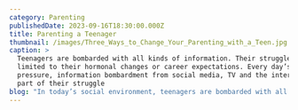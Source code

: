 ```yaml
---
category: Parenting
publishedDate: 2023-09-16T18:30:00.000Z
title: Parenting a Teenager
thumbnail: /images/Three_Ways_to_Change_Your_Parenting_with_a_Teen.jpg
caption: >
  Teenagers are bombarded with all kinds of information. Their struggle is not
  limited to their hormonal changes or career expectations. Every day’s peer
  pressure, information bombardment from social media, TV and the internet are a
  part of their struggle
blog: "In today’s social environment, teenagers are bombarded with all kinds of information. Their struggle is not limited to their hormonal changes or career expectations. Every day’s peer pressure, information bombardment from social media, TV and the internet are a part of their struggle. In such conditions, today’s\_[parents](https://web.archive.org/web/20230330174323/https://glentreeacademy.com/parenting-strategies-to-handle-aggression-in-children/)\_are finding it difficult to stay connected with their kids now and then.\n\nWhether you are authoritarian parents or permissive parents, you should always be aware of the needs of our children at various developmental stages. Children from 0 to 6 years of age are blessed to have parents who are their first\_teachers. From ages 7 to 14, parents can be termed as\_coaches\_who are supporting them in their endeavors, making them more and more independent. During the High School and College years, young adults wish to break out from anything that limits their growth and are learning to become their own people. Parents assume the roles of\_guides\_matching strides with their children and giving them life lessons along the way. After turning 21, the young citizens are ready to claim their place in the world and parents are the\_supporters\_who encourage them from the sidelines to make their mark in a brave new world.\n\nHere are a few suggestions that may help you sail through the journey easily.\n\n1\\. Emphasise on your child’s interests\n\nMany times it has been witnessed that parents do confront their adolescent on unfamiliar interests (computer games, music and friends). But either they end up criticising or simply ignoring, treating it as one more difference that is setting them apart.\n\nInstead, parents could choose to bridge the difference by asking the adolescent if he /she could help them to love and appreciate the music they are listening to. Can they teach them how they can play the computer game?\n\nNow, not only does the difference become a vehicle for connection, but it does so in an esteem-filling way for an adolescent.\n\n2\\. Try to avoid generalisation while having discussions with your teenager\n\nAt times when parents need to address some issues and concerns with their adolescents, these discussions end up into arguments and emotional outbursts. Remember selection of the right language is the key to make these discussions fruitful and effective for the teenager.\n\nGenerally, what happens during a parent and teenager discussions is that the parent tends to use abstract terms like ‘you are irresponsible ’, ‘you are careless’, ‘you are inconsiderate’, etc. These terms come from the parent’s frustration and emotional pain and more than doing good. These terms insult the teenager and make them more defensive.\n\nInstead, parents can state their complaint by objectively describing their cause of concern. Like, “we need to talk, how you will keep yourself safe if you want to attend the party. Every parent in the city today concerned about his/her\_child’s safety from drugs and criminals, and we are no exception”.\n\nLet us look at how we can be ‘cool’ parents. We all want to raise children who others as well us we are proud of.\_ Nobody wishes to be parents who worry constantly about their children’s physical, mental, psychological, spiritual health\_and wellbeing. The parents whose children embody 21st\_Century learning skills such as critical thinking, creativity, collaboration, communication among others. Successful parenting is also about raising self-sufficient, independent individuals who are compassionate and good human beings.\n\nQuite simply, we should take time out of our busy schedules to be with our children at least for an hour every day. Quality time is significant. We can spend as much time as possible with our children but it should be time that helps us to get closer to our children, to connect with them, to celebrate their lives, to\_support\_them in their dark hours.\n\nWe must endeavor that our children are well balanced, independent, mindful, tolerant, and knowledgeable enough to make a wise choice. It is in our hands to mould them into becoming excellent examples to other young people. If they are encouraged to be humane and to work towards making our world a better place for all and especially to focus on making ‘India shining’, then they will surely work to make our country glorious and our world beautiful.\n"
---
```


